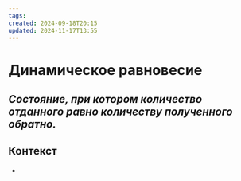 ```yaml
---
tags: 
created: 2024-09-18T20:15
updated: 2024-11-17T13:55
---
```

# Динамическое равновесие

## ***Состояние, при котором количество отданного равно количеству полученного обратно.***

## Контекст
- 

